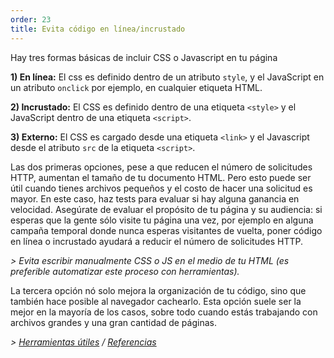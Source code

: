 ```yaml
---
order: 23
title: Evita código en línea/incrustado
---
```


Hay tres formas básicas de incluir CSS o Javascript en tu página

**1) En línea:** El css es definido dentro de un atributo `style`, y el JavaScript en un atributo `onclick` por ejemplo, en cualquier etiqueta HTML.

**2) Incrustado:** El CSS es definido dentro de una etiqueta `<style>` y el JavaScript dentro de una etiqueta `<script>`.

**3) Externo:** El CSS es cargado desde una etiqueta `<link>` y el Javascript desde el atributo `src` de la etiqueta `<script>`.

Las dos primeras opciones, pese a que reducen el número de solicitudes HTTP, aumentan el tamaño de tu documento HTML. Pero esto puede ser útil cuando tienes archivos pequeños y el costo de hacer una solicitud es mayor. En este caso, haz tests para evaluar si hay alguna ganancia en velocidad. Asegúrate de evaluar el propósito de tu página y su audiencia: si esperas que la gente sólo visite tu página una vez, por ejemplo en alguna campaña temporal donde nunca esperas visitantes de vuelta, poner código en línea o incrustado ayudará a reducir el número de solicitudes HTTP.


*> Evita escribir manualmente CSS o JS en el medio de tu HTML (es preferible automatizar este proceso con herramientas).*

La tercera opción nó solo mejora la organización de tu código, sino que también hace posible al navegador cachearlo. Esta opción suele ser la mejor en la mayoría de los casos, sobre todo cuando estás trabajando con archivos grandes y una gran cantidad de páginas.

*> [Herramientas útiles](https://github.com/zenorocha/browser-diet/wiki/Tools#wiki-avoid-inlineembedded-code) / [Referencias](https://github.com/zenorocha/browser-diet/wiki/References#avoid-inlineembedded-code)*
